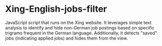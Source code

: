 # Xing-English-jobs-filter
JavaScript script that runs on the Xing website. It leverages simple text analysis to identify and hide non-German job postings based on specific trigrams frequent in the German language. Additionally, it detects "saved" jobs (indicating applied jobs) and hides them from the view.
